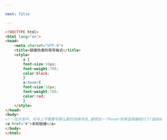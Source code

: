 ```yaml
---

next: false

---
```




<BlogInfo id="28" title="10.链接伪类的简写格式" author="白日梦想猿" pv=0 read_times=0 pre_cost_time="0分20秒" category="css学习" tag_list="['css学习']" create_time="2020.07.17 13:42:05" update_time="2020.07.17 13:46:16" />

```html
<!DOCTYPE html>
<html lang="en">
<head>
    <meta charset="UTF-8">
    <title>链接伪类的简写格式</title>
    <style>
        a {
        font-size:16px;
        font-weight:700;
        color:black;
        }
        a:hover{
        font-size:16px;
        font-weight:700;
        color:red;
        }
    </style>
</head>
<body>
<!--在开发中，实际上不需要写那么都的伪类状态,通常加一个hover伪类选择器就行了(鼠标经过时的状态)-->
<a href="#">未知链接</a>
</body>
</html>
```



<ActionBox />
